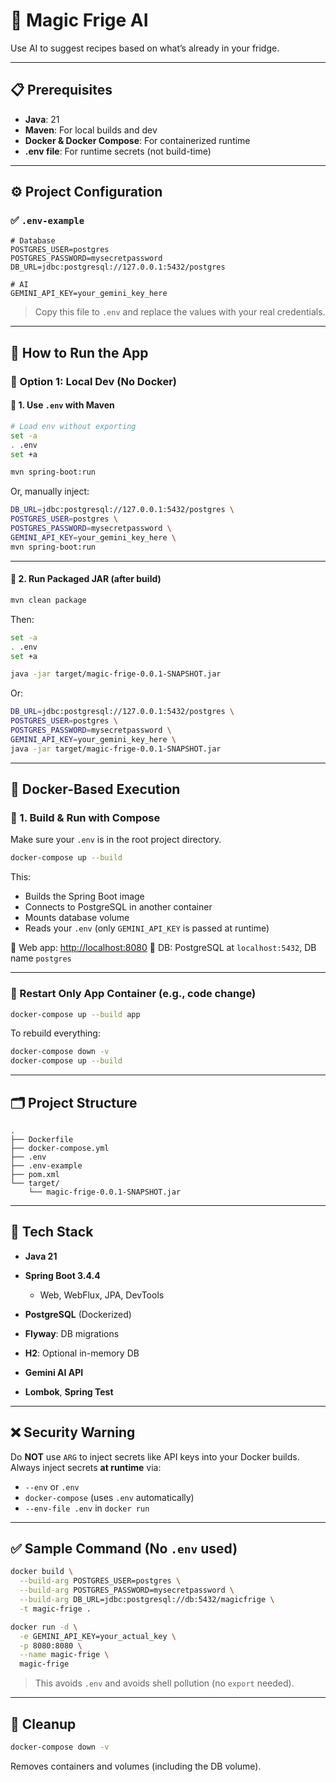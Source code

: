 # 🧠 Magic Frige AI

Use AI to suggest recipes based on what’s already in your fridge.

---

## 📋 Prerequisites

- **Java**: 21
- **Maven**: For local builds and dev
- **Docker & Docker Compose**: For containerized runtime
- **.env file**: For runtime secrets (not build-time)

---

## ⚙️ Project Configuration

### ✅ `.env-example`

```env
# Database
POSTGRES_USER=postgres
POSTGRES_PASSWORD=mysecretpassword
DB_URL=jdbc:postgresql://127.0.0.1:5432/postgres

# AI
GEMINI_API_KEY=your_gemini_key_here
````

> Copy this file to `.env` and replace the values with your real credentials.

---

## 🚀 How to Run the App

### 🧪 Option 1: Local Dev (No Docker)

#### 📍 1. Use `.env` with Maven

```bash
# Load env without exporting
set -a
. .env
set +a

mvn spring-boot:run
```

Or, manually inject:

```bash
DB_URL=jdbc:postgresql://127.0.0.1:5432/postgres \
POSTGRES_USER=postgres \
POSTGRES_PASSWORD=mysecretpassword \
GEMINI_API_KEY=your_gemini_key_here \
mvn spring-boot:run
```

---

#### 📍 2. Run Packaged JAR (after build)

```bash
mvn clean package
```

Then:

```bash
set -a
. .env
set +a

java -jar target/magic-frige-0.0.1-SNAPSHOT.jar
```

Or:

```bash
DB_URL=jdbc:postgresql://127.0.0.1:5432/postgres \
POSTGRES_USER=postgres \
POSTGRES_PASSWORD=mysecretpassword \
GEMINI_API_KEY=your_gemini_key_here \
java -jar target/magic-frige-0.0.1-SNAPSHOT.jar
```

---

## 🐳 Docker-Based Execution

### 📁 1. Build & Run with Compose

Make sure your `.env` is in the root project directory.

```bash
docker-compose up --build
```

This:

* Builds the Spring Boot image
* Connects to PostgreSQL in another container
* Mounts database volume
* Reads your `.env` (only `GEMINI_API_KEY` is passed at runtime)

📍 Web app: [http://localhost:8080](http://localhost:8080)
🐘 DB: PostgreSQL at `localhost:5432`, DB name `postgres`

---

### 🔁 Restart Only App Container (e.g., code change)

```bash
docker-compose up --build app
```

To rebuild everything:

```bash
docker-compose down -v
docker-compose up --build
```

---

## 🗂️ Project Structure

```text
.
├── Dockerfile
├── docker-compose.yml
├── .env
├── .env-example
├── pom.xml
└── target/
    └── magic-frige-0.0.1-SNAPSHOT.jar
```

---

## 🧠 Tech Stack

* **Java 21**
* **Spring Boot 3.4.4**

    * Web, WebFlux, JPA, DevTools
* **PostgreSQL** (Dockerized)
* **Flyway**: DB migrations
* **H2**: Optional in-memory DB
* **Gemini AI API**
* **Lombok**, **Spring Test**

---

## ❌ Security Warning

Do **NOT** use `ARG` to inject secrets like API keys into your Docker builds.
Always inject secrets **at runtime** via:

* `--env` or `.env`
* `docker-compose` (uses `.env` automatically)
* `--env-file .env` in `docker run`

---

## ✅ Sample Command (No `.env` used)

```bash
docker build \
  --build-arg POSTGRES_USER=postgres \
  --build-arg POSTGRES_PASSWORD=mysecretpassword \
  --build-arg DB_URL=jdbc:postgresql://db:5432/magicfrige \
  -t magic-frige .

docker run -d \
  -e GEMINI_API_KEY=your_actual_key \
  -p 8080:8080 \
  --name magic-frige \
  magic-frige
```

> This avoids `.env` and avoids shell pollution (no `export` needed).

---

## 🧼 Cleanup

```bash
docker-compose down -v
```

Removes containers and volumes (including the DB volume).
